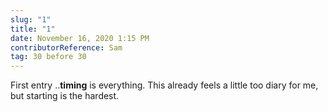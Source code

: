 ```yaml
---
slug: "1"
title: "1"
date: November 16, 2020 1:15 PM
contributorReference: Sam
tag: 30 before 30
---
```

First entry ..**timing** is everything. This already feels a little too diary for me, but starting is the hardest.